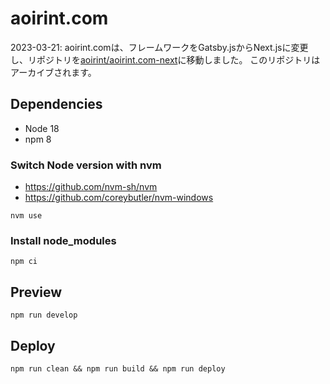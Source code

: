# aoirint.com

2023-03-21: aoirint.comは、フレームワークをGatsby.jsからNext.jsに変更し、リポジトリを[aoirint/aoirint.com-next](https://github.com/aoirint/aoirint.com-next)に移動しました。
このリポジトリはアーカイブされます。

## Dependencies

- Node 18
- npm 8

### Switch Node version with nvm

- <https://github.com/nvm-sh/nvm>
- <https://github.com/coreybutler/nvm-windows>

```shell
nvm use
```

### Install node_modules

```shell
npm ci
```

## Preview

```shell
npm run develop
```

## Deploy

```shell
npm run clean && npm run build && npm run deploy
```
